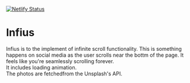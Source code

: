 [![Netlify Status](https://api.netlify.com/api/v1/badges/409be9c8-5d73-4410-b64d-f60696beb6fd/deploy-status)](https://app.netlify.com/sites/infius/deploys)
# Infius
Infius is to the implement of infinite scroll functionality. This is something happens on social media as the user scrolls near the bottm of the page. It feels like you're seamlessly scrolling forever.<br>
It includes loading animation.<br>
The photos are fetchedfrom the Unsplash's API.<br>


